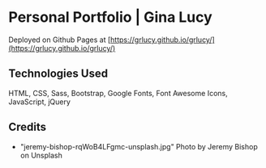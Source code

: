 # Personal Portfolio | Gina Lucy

Deployed on Github Pages at [https://grlucy.github.io/grlucy/](https://grlucy.github.io/grlucy/)

## Technologies Used

HTML, CSS, Sass, Bootstrap, Google Fonts, Font Awesome Icons, JavaScript, jQuery

## Credits

- "jeremy-bishop-rqWoB4LFgmc-unsplash.jpg" Photo by Jeremy Bishop on Unsplash
